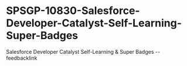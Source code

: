 # SPSGP-10830-Salesforce-Developer-Catalyst-Self-Learning-Super-Badges
Salesforce Developer Catalyst Self-Learning &amp; Super Badges
--feedbacklink
